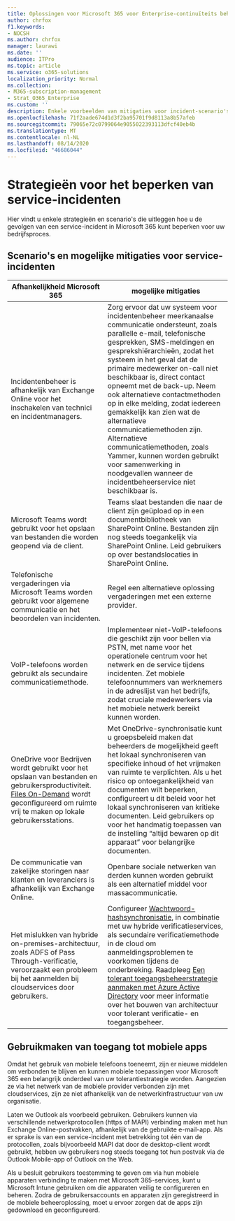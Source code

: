 ```yaml
---
title: Oplossingen voor Microsoft 365 voor Enterprise-continuïteits beheer
author: chrfox
f1.keywords:
- NOCSH
ms.author: chrfox
manager: laurawi
ms.date: ''
audience: ITPro
ms.topic: article
ms.service: o365-solutions
localization_priority: Normal
ms.collection:
- M365-subscription-management
- Strat_O365_Enterprise
ms.custom: ''
description: Enkele voorbeelden van mitigaties voor incident-scenario's van de Microsoft 365-service.
ms.openlocfilehash: 71f2aade674d1d3f2ba95701f9d8113a8b57afeb
ms.sourcegitcommit: 79065e72c0799064e9055022393113dfcf40eb4b
ms.translationtype: MT
ms.contentlocale: nl-NL
ms.lasthandoff: 08/14/2020
ms.locfileid: "46686044"
---
```

# <a name="service-incident-mitigation-strategies"></a>Strategieën voor het beperken van service-incidenten

Hier vindt u enkele strategieën en scenario's die uitleggen hoe u de gevolgen van een service-incident in Microsoft 365 kunt beperken voor uw bedrijfsproces.

## <a name="service-incident-scenarios-and-potential-mitigations"></a>Scenario's en mogelijke mitigaties voor service-incidenten

|Afhankelijkheid Microsoft 365|mogelijke mitigaties|
|---------|---------|
|Incidentenbeheer is afhankelijk van Exchange Online voor het inschakelen van technici en incidentmanagers.|Zorg ervoor dat uw systeem voor incidentenbeheer meerkanaalse communicatie ondersteunt, zoals parallelle e-mail, telefonische gesprekken, SMS-meldingen en gesprekshiërarchieën, zodat het systeem in het geval dat de primaire medewerker on-call niet beschikbaar is, direct contact opneemt met de back-up. Neem ook alternatieve contactmethoden op in elke melding, zodat iedereen gemakkelijk kan zien wat de alternatieve communicatiemethoden zijn. Alternatieve communicatiemethoden, zoals Yammer, kunnen worden gebruikt voor samenwerking in noodgevallen wanneer de incidentbeheerservice niet beschikbaar is.|
|Microsoft Teams wordt gebruikt voor het opslaan van bestanden die worden geopend via de client.|Teams slaat bestanden die naar de client zijn geüpload op in een documentbibliotheek van SharePoint Online. Bestanden zijn nog steeds toegankelijk via SharePoint Online. Leid gebruikers op over bestandslocaties in SharePoint Online.|
|Telefonische vergaderingen via Microsoft Teams worden gebruikt voor algemene communicatie en het beoordelen van incidenten.|Regel een alternatieve oplossing vergaderingen met een externe provider.|
|VoIP-telefoons worden gebruikt als secundaire communicatiemethode.|Implementeer niet-VoIP-telefoons die geschikt zijn voor bellen via PSTN, met name voor het operationele centrum voor het netwerk en de service tijdens incidenten. Zet mobiele telefoonnummers van werknemers in de adreslijst van het bedrijfs, zodat cruciale medewerkers via het mobiele netwerk bereikt kunnen worden.|
|OneDrive voor Bedrijven wordt gebruikt voor het opslaan van bestanden en gebruikersproductiviteit. [Files On-Demand](https://techcommunity.microsoft.com/t5/Microsoft-OneDrive-Blog/OneDrive-Files-On-Demand-For-The-Enterprise/ba-p/117234) wordt geconfigureerd om ruimte vrij te maken op lokale gebruikersstations.|Met OneDrive-synchronisatie kunt u groepsbeleid maken dat beheerders de mogelijkheid geeft het lokaal synchroniseren van specifieke inhoud of het vrijmaken van ruimte te verplichten. Als u het risico op ontoegankelijkheid van documenten wilt beperken, configureert u dit beleid voor het lokaal synchroniseren van kritieke documenten. Leid gebruikers op voor het handmatig toepassen van de instelling “altijd bewaren op dit apparaat” voor belangrijke documenten.|
|De communicatie van zakelijke storingen naar klanten en leveranciers is afhankelijk van Exchange Online.|Openbare sociale netwerken van derden kunnen worden gebruikt als een alternatief middel voor massacommunicatie.
|Het mislukken van hybride on-premises-architectuur, zoals ADFS of Pass Through-verificatie, veroorzaakt een probleem bij het aanmelden bij cloudservices door gebruikers.|Configureer [Wachtwoord-hashsynchronisatie](https://docs.microsoft.com/azure/active-directory/authentication/concept-resilient-controls#deploy-password-hash-sync-even-if-you-are-federated-or-use-pass-through-authentication), in combinatie met uw hybride verificatieservices, als secundaire verificatiemethode in de cloud om aanmeldingsproblemen te voorkomen tijdens de onderbreking. Raadpleeg [Een tolerant toegangsbeheerstrategie aanmaken met Azure Active Directory](https://docs.microsoft.com/azure/active-directory/authentication/concept-resilient-controls) voor meer informatie over het bouwen van architectuur voor tolerant verificatie- en toegangsbeheer.|  

## <a name="leveraging-mobile-app-access"></a>Gebruikmaken van toegang tot mobiele apps

Omdat het gebruik van mobiele telefoons toeneemt, zijn er nieuwe middelen om verbonden te blijven en kunnen mobiele toepassingen voor Microsoft 365 een belangrijk onderdeel van uw tolerantiestrategie worden. Aangezien ze via het netwerk van de mobiele provider verbonden zijn met cloudservices, zijn ze niet afhankelijk van de netwerkinfrastructuur van uw organisatie.

Laten we Outlook als voorbeeld gebruiken. Gebruikers kunnen via verschillende netwerkprotocollen (https of MAPI) verbinding maken met hun Exchange Online-postvakken, afhankelijk van de gebruikte e-mail-app. Als er sprake is van een service-incident met betrekking tot één van de protocollen, zoals bijvoorbeeld MAPI dat door de desktop-client wordt gebruikt, hebben uw gebruikers nog steeds toegang tot hun postvak via de Outlook Mobile-app of Outlook on the Web.
  
Als u besluit gebruikers toestemming te geven om via hun mobiele apparaten verbinding te maken met Microsoft 365-services, kunt u Microsoft Intune gebruiken om die apparaten veilig te configureren en beheren. Zodra de gebruikersaccounts en apparaten zijn geregistreerd in de mobiele beheeroplossing, moet u ervoor zorgen dat de apps zijn gedownload en geconfigureerd.

